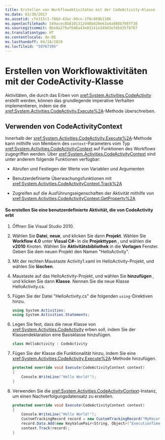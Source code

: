 ```yaml
---
title: Erstellen von Workflowaktivitäten mit der CodeActivity-Klasse
ms.date: 03/30/2017
ms.assetid: cfe315c1-f86d-43ec-b9ce-2f8c469b1106
ms.openlocfilehash: 549acec8b8101312d48bd20e63a4a988b798ff38
ms.sourcegitcommit: 0be8a279af6d8a43e03141e349d3efd5d35f8767
ms.translationtype: HT
ms.contentlocale: de-DE
ms.lasthandoff: 04/18/2019
ms.locfileid: "59767395"
---
```

# <a name="workflow-activity-authoring-using-the-codeactivity-class"></a>Erstellen von Workflowaktivitäten mit der CodeActivity-Klasse
Aktivitäten, die durch das Erben von <xref:System.Activities.CodeActivity> erstellt werden, können das grundlegende imperative Verhalten implementieren, indem sie die <xref:System.Activities.CodeActivity.Execute%2A>-Methode überschreiben.

## <a name="using-codeactivitycontext"></a>Verwenden von CodeActivityContext
 Innerhalb der <xref:System.Activities.CodeActivity.Execute%2A>-Methode kann mithilfe von Membern des `context`-Parameters vom Typ <xref:System.Activities.CodeActivityContext> auf Funktionen des Workflows zugegriffen werden. Über <xref:System.Activities.CodeActivityContext> sind unter anderem folgende Funktionen verfügbar:

-   Abrufen und Festlegen der Werte von Variablen und Argumenten

-   Benutzerdefinierte Überwachungsfunktionen mit <xref:System.Activities.CodeActivityContext.Track%2A>

-   Zugreifen auf die Ausführungseigenschaften der Aktivität mithilfe von <xref:System.Activities.CodeActivityContext.GetProperty%2A>

#### <a name="to-create-a-custom-activity-that-inherits-from-codeactivity"></a>So erstellen Sie eine benutzerdefinierte Aktivität, die von CodeActivity erbt

1. Öffnen Sie Visual Studio 2010.

2. Wählen Sie **Datei**, **neue**, und klicken Sie dann **Projekt**. Wählen Sie **Workflow 4.0** unter **Visual C#-** in die **Projekttypen** , und wählen die **v2010** Knoten. Wählen Sie **Aktivitätsbibliothek** in die **Vorlagen** Fenster. Geben Sie dem neuen Projekt den Namen "HelloActivity".

3. Mit der rechten Maustaste Activity1.xaml im HelloActivity-Projekt, und wählen Sie **löschen**.

4. Maustaste auf das HelloActivity-Projekt, und wählen Sie **hinzufügen** , und klicken Sie dann **Klasse**. Nennen Sie die neue Klasse HelloActivity.cs.

5. Fügen Sie der Datei "HelloActivity.cs" die folgenden `using`-Direktiven hinzu.

    ```csharp
    using System.Activities;
    using System.Activities.Statements;
    ```

6. Legen Sie fest, dass die neue Klasse von <xref:System.Activities.CodeActivity> erben soll, indem Sie der Klassendeklaration eine Basisklasse hinzufügen.

    ```csharp
    class HelloActivity : CodeActivity
    ```

7. Fügen Sie der Klasse die Funktionalität hinzu, indem Sie eine <xref:System.Activities.CodeActivity.Execute%2A>-Methode hinzufügen.

    ```csharp
    protected override void Execute(CodeActivityContext context)
    {
        Console.WriteLine("Hello World!");
    }
    ```

8. Verwenden Sie die <xref:System.Activities.CodeActivityContext>-Instanz, um einen Nachverfolgungsdatensatz zu erstellen.

    ```csharp
    protected override void Execute(CodeActivityContext context)
    {
        Console.WriteLine("Hello World!");
        CustomTrackingRecord record = new CustomTrackingRecord("MyRecord");
        record.Data.Add(new KeyValuePair<String, Object>("ExecutionTime", DateTime.Now));
        context.Track(record);
    }
    ```
